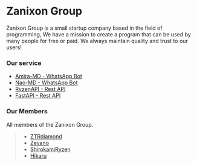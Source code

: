 # Zanixon Group
Zanixon Group is a small startup company based in the field of programming, We have a mission to create a program that can be used by many people for free or paid. We always maintain quality and trust to our users!

### Our service
- [Amira-MD - WhatsApp Bot](https://s.id/znxnbot)
- [Nao-MD - WhatsApp Bot](https://wa.me/6285864034767?text=.menu)
- [RyzenAPI - Rest API](https://api.ryzendesu.vip)
- [FastAPI - Rest API](https://fastrestapis.fasturl.cloud)

### Our Members
All members of the Zanixon Group.
> - [ZTRdiamond](https://github.com/ztrdiamond)
> - [Zevano](https://github.com/zevanoo)
> - [ShirokamiRyzen](https://github.com/ShirokamiRyzen)
> - [Hikaru](https://github.com/fasturl)
